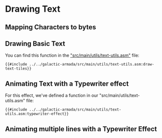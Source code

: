 # Drawing Text

## Mapping Characters to bytes

## Drawing Basic Text

You can find this function in the ["src/main/utils/text-utils.asm"](https://github.com/gbdev/gb-asm-tutorial/blob/master/galactic-armada/src/main/utils/text-utils.asm) file: 

```rgbasm,linenos,start={{#line_no_of "" ../../galactic-armada/src/main/utils/text-utils.asm:draw-text-tiles}}
{{#include ../../galactic-armada/src/main/utils/text-utils.asm:draw-text-tiles}}
```

## Animating Text with a Typewriter effect


For this effect, we've defined a function in our "src/main/utils/text-utils.asm" file:

```rgbasm,linenos,start={{#line_no_of "" ../../galactic-armada/src/main/utils/text-utils.asm:typewriter-effect}}
{{#include ../../galactic-armada/src/main/utils/text-utils.asm:typewriter-effect}}
```

## Animating multiple lines with a Typewriter Effect